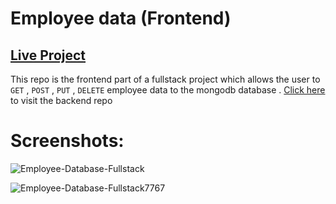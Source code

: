 # Employee data (Frontend)  
## [Live Project](https://employeefrontend.onrender.com/)

This repo is the frontend part of a fullstack project which allows the user to `GET` , `POST` , `PUT` , `DELETE` employee data to the mongodb database . [Click here](https://github.com/TheMohit2003/employee_database) to visit the backend repo  

# Screenshots:
  ![Employee-Database-Fullstack](https://user-images.githubusercontent.com/99909551/232729948-bc20784a-0d59-4687-864c-d321a8f8fc71.png)


![Employee-Database-Fullstack7767](https://user-images.githubusercontent.com/99909551/232730227-4a845340-0bcf-4fc5-8cd1-abf0d3f6df1e.png)

